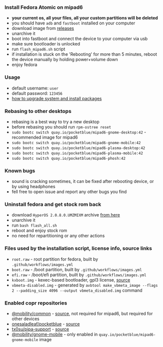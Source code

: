 ### Install Fedora Atomic on mipad6

- **your current os, all your files, all your custom partitions will be deleted**
- you should have `adb` and `fastboot` installed on your computer
- download image from [releases](https://github.com/pocketblue/pocketblue/releases/latest)
- unarchive it
- boot into fastboot and connect the device to your computer via usb
- make sure bootloader is unlocked
- run `flash_mipad6.sh` script
- if installation is stuck on the 'Rebooting' for more than 5 minutes, reboot the device manually by holding power+volume down
- enjoy fedora

### Usage

- default username: `user`
- default password: `123456`
- [how to upgrade system and install packages](installing-packages.md)

### Rebasing to other desktops

- rebasing is a best way to try a new desktop
- before rebasing you should run `rpm-ostree reset`
- `sudo bootc switch quay.io/pocketblue/mipad6-gnome-desktop:42` - recommended image for mipad6
- `sudo bootc switch quay.io/pocketblue/mipad6-gnome-mobile:42`
- `sudo bootc switch quay.io/pocketblue/mipad6-plasma-desktop:42`
- `sudo bootc switch quay.io/pocketblue/mipad6-plasma-mobile:42`
- `sudo bootc switch quay.io/pocketblue/mipad6-phosh:42`

### Known bugs

- sound is cracking sometimes, it can be fixed after rebooting device, or by using headphones
- fell free to open issue and report any other bugs you find

### Uninstall fedora and get stock rom back

- download `HyperOS 2.0.8.0.UMZMIXM` archive [from here](https://miuirom.org/tablets/xiaomi-pad-6)
- unarchive it
- run `bash flash_all.sh`
- reboot and enjoy stock rom
- no need for repartitioning or any other actions

### Files used by the installation script, license info, source links

- `root.raw` - root partition for fedora, built by `.github/workflows/images.yml`
- `boot.raw` - /boot partition, built by `.github/workflows/images.yml`
- `efi.raw` - /boot/efi partition, built by `.github/workflows/images.yml`
- `kxboot.img` - kexec-based bootloader, gpl3 license, [source](https://github.com/timoxa0/kxboot-pipa)
- `vbmeta-disabled.img` - generated by `avbtool make_vbmeta_image --flags 2 --padding_size 4096 --output vbmeta_disabled.img` command

### Enabled copr repositories

- [@mobility/common](https://copr.fedorainfracloud.org/coprs/g/mobility/common) - [source](https://github.com/fedora-remix-mobility/packages), not required for mipad6, but required for other devices
- [onesaladleaf/pocketblue](https://copr.fedorainfracloud.org/coprs/onesaladleaf/pocketblue) - [source](https://github.com/pocketblue/packages)
- [tx0su/pipa-support](https://copr.fedorainfracloud.org/coprs/tx0su/pipa-support) - [source](https://github.com/timoxa0/pipa-fedora-support)
- [@mobility/gnome-mobile](https://copr.fedorainfracloud.org/coprs/g/mobility/gnome-mobile) - only enabled in `quay.io/pocketblue/mipad6-gnome-mobile` image

